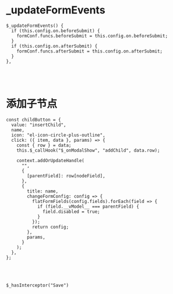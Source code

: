 

# _updateFormEvents

    $_updateFormEvents() {
      if (this.config.on.beforeSubmit) {
        formConf.funcs.beforeSubmit = this.config.on.beforeSubmit;
      }
      if (this.config.on.afterSubmit) {
        formConf.funcs.afterSubmit = this.config.on.afterSubmit;
      }
    },


​	
​	
# 添加子节点

    const childButton = {
      value: "insertChild",
      name,
      icon: "el-icon-circle-plus-outline",
      click: ({ item, data }, params) => {
        const { row } = data;
        this.$_callHook("$_onModalShow", "addChild", data.row);
    
        context.addOrUpdateHandle(
          "",
          {
            [parentField]: row[nodeField],
          },
          {
            title: name,
            changeFormConfig: config => {
              flatFormFields(config.fields).forEach(field => {
                if (field.__vModel__ === parentField) {
                  field.disabled = true;
                }
              });
              return config;
            },
            params,
          }
        );
      },
    };


​	
​	

	$_hasInterceptor("Save")













































